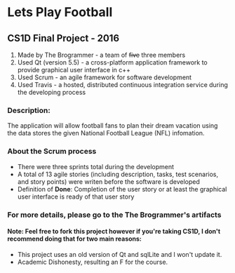 # Lets Play Football

## CS1D Final Project - 2016
1. Made by The Brogrammer - a team of ~~five~~ three members
2. Used Qt (version 5.5) - a cross-platform application framework to provide graphical user interface in c++
3. Used Scrum - an agile framework for software development
4. Used Travis - a hosted, distributed continuous integration service during the developing process

### Description:
The application will allow football fans to plan their dream vacation using the data stores the given National Football League (NFL) infomation.

### About the Scrum process
* There were three sprints total during the development
* A total of 13 agile stories (including description, tasks, test scenarios, and story points) were writen before the software is developed
* Definition of __Done__: Completion of the user story or at least the graphical user interface is ready of that user story

### For more details, please go to the The Brogrammer's artifacts

#### Note: Feel free to fork this project however if you're taking CS1D, I don't recommend doing that for two main reasons:
* This project uses an old version of Qt and sqlLite and I won't update it.
* Academic Dishonesty, resulting an F for the course.
